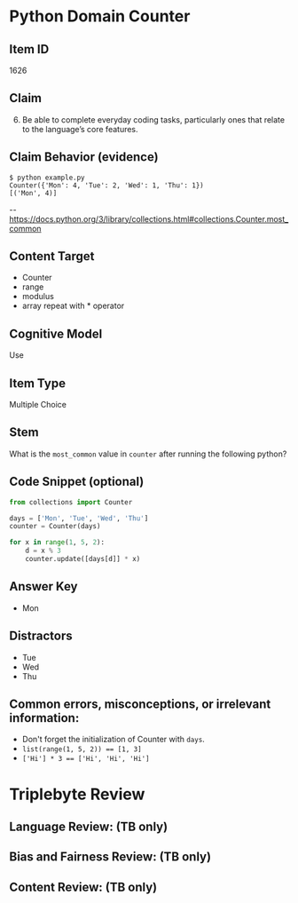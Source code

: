 # Python Domain Counter

## Item ID
1626

## Claim
6. Be able to complete everyday coding tasks, particularly ones that relate to the language’s core features.


## Claim Behavior (evidence)
```
$ python example.py 
Counter({'Mon': 4, 'Tue': 2, 'Wed': 1, 'Thu': 1})
[('Mon', 4)]
```

-- https://docs.python.org/3/library/collections.html#collections.Counter.most_common

## Content Target
* Counter
* range
* modulus
* array repeat with * operator

## Cognitive Model
Use

## Item Type
Multiple Choice

## Stem
What is the `most_common` value in `counter` after running the following python?

## Code Snippet (optional)
```python
from collections import Counter

days = ['Mon', 'Tue', 'Wed', 'Thu']
counter = Counter(days)

for x in range(1, 5, 2):
    d = x % 3
    counter.update([days[d]] * x)
```

## Answer Key
* Mon

## Distractors

* Tue
* Wed
* Thu

## Common errors, misconceptions, or irrelevant information:
* Don't forget the initialization of Counter with `days`.
* `list(range(1, 5, 2)) == [1, 3]`
* `['Hi'] * 3 == ['Hi', 'Hi', 'Hi']`

# Triplebyte Review


## Language Review: (TB only)


## Bias and Fairness Review: (TB only)


## Content Review: (TB only)

